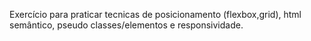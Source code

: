 Exercício para praticar tecnicas de posicionamento (flexbox,grid), html semântico, pseudo classes/elementos e responsividade.